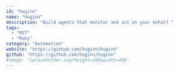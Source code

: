 ```yaml
---
id: "huginn"
name: "Huginn"
description: "Build agents that monitor and act on your behalf."
tags:
  - "MIT"
  - "Ruby"
category: "Automation"
website: "https://github.com/huginn/huginn"
github: "https://github.com/huginn/huginn"
#image: "/placeholder.svg?height=300&width=400"
---
```


